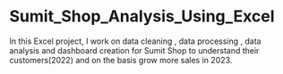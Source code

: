 # Sumit_Shop_Analysis_Using_Excel
In this Excel project, I work on data cleaning , data processing , data analysis and  dashboard creation for Sumit Shop to understand their customers(2022) and on the basis grow more sales in 2023.

